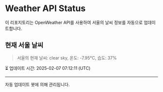 
# Weather API Status

이 리포지토리는 OpenWeather API를 사용하여 서울의 날씨 정보를 자동으로 업데이트합니다.

## 현재 서울 날씨
> 서울의 현재 날씨: clear sky, 온도: -7.95°C, 습도: 37%

⏳ 업데이트 시간: 2025-02-07 07:12:11 (UTC)

---
자동 업데이트 봇에 의해 관리됩니다.
